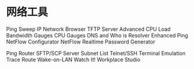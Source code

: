 <!--
 * @Descripttion: 
 * @version: 
 * @Author: WangShuaibing
 * @Date: 2020-12-07 09:50:09
 * @LastEditors: WangShuaibing
 * @LastEditTime: 2020-12-07 09:50:29
-->


# 网络工具

Ping Sweep
IP Network Browser
TFTP Server
Advanced CPU Load
Bandwidth Gauges
CPU Gauges
DNS and Who is Resolver
Enhanced Ping
NetFlow Configurator
NetFlow Realtime
Password Generator

Ping
Router
SFTP/SCP Server
Subnet List
Telnet/SSH Terminal
Emulation
Trace Route
Wake-on-LAN
Watch It!
Workplace Studio